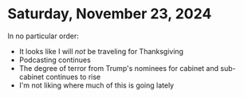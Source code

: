 # Saturday, November 23, 2024

In no particular order:

+ It looks like I will *not* be traveling for Thanksgiving
+ Podcasting continues
+ The degree of terror from Trump's nominees for cabinet and sub-cabinet continues to rise
+ I'm not liking where much of this is going lately
